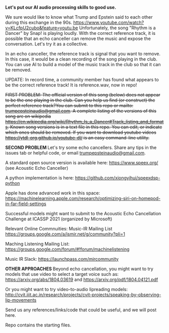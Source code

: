 <b>Let's put our AI audio processing skills to good use.</b>

We sure would like to know what Trump and Epstein said to each other during this exchange in the 90s. https://www.youtube.com/watch?v=KLcfpU2cubo&feature=youtu.be
Unfortunately, the song "Rhythm is a Dancer" by Snap! is playing loudly. With the correct reference track, it is possible that an echo canceller can remove the music and expose the conversation. Let's try it as a collective.

In an echo canceller, the reference track is signal that you want to remove. In this case, it would be a clean recording of the song playing in the club. You can use AI to build a model of the music track in the club so that it can be removed. 

UPDATE: In record time, a community member has found what appears to be the correct reference track! It is reference.wav, now in repo! 

<del> FIRST PROBLEM: The official version of this song (below) does not appear to be the one playing in the club.  Can you help us find (or construct) the perfect reference track?You can submit to this repo or mailto: trumpepsteinaudio@gmail.com. A complete listing of the versions of this song are on wikipedia https://en.wikipedia.org/wiki/Rhythm_Is_a_Dancer#Track_listing_and_formats. Known song versions is in a text file in this repo. You can edit, or indicate which ones should be removed. If you want to download youtube videos https://ytdl-org.github.io/youtube-dl/ is an easy command-line utility. </del>

<b> SECOND PROBLEM </b> Let's try some echo cancellers. 
Share any tips in the issues tab or helpful code, or email trumpepsteinaudio@gmail.com.

A standard open source version is available here: https://www.speex.org/ (see Acoustic Echo Canceller)

A python implementation is here: https://github.com/xiongyihui/speexdsp-python

Apple has done advanced work in this space: https://machinelearning.apple.com/research/optimizing-siri-on-homepod-in-far-field-settings

Successful models might want to submit to the Acoustic Echo Cancellation Challenge at ICASSP 2021 (organized by Microsoft)

Relevant Online Commnuities: 
Music-IR Mailing List https://groups.google.com/a/ismir.net/g/community?pli=1

Maching Listening Mailing List: https://groups.google.com/forum/#!forum/machinelistening

Music IR Slack: https://launchpass.com/mircommunity


<b> OTHER APPROACHES </b> 
Beyond echo cancellation, you might want to try models that use video to select a target voice such as:
https://arxiv.org/abs/1804.03619 and https://arxiv.org/pdf/1804.04121.pdf

Or you might want to try video-to-audio lipreading models:
http://cvit.iiit.ac.in/research/projects/cvit-projects/speaking-by-observing-lip-movements

Send us any references/links/code that could be useful, and we will post here.

Repo contains the starting files.
